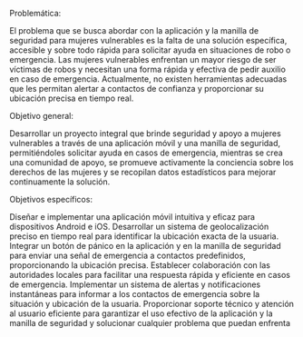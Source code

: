 Problemática:

El problema que se busca abordar con la aplicación y la manilla de seguridad para mujeres vulnerables es la falta de una solución específica, accesible y sobre todo rápida para solicitar ayuda en situaciones de robo o emergencia. Las mujeres vulnerables enfrentan un mayor riesgo de ser víctimas de robos y necesitan una forma rápida y efectiva de pedir auxilio en caso de emergencia. Actualmente, no existen herramientas adecuadas que les permitan alertar a contactos de confianza y proporcionar su ubicación precisa en tiempo real.






Objetivo general:

Desarrollar un proyecto integral que brinde seguridad y apoyo a mujeres vulnerables a través de una aplicación móvil y una manilla de seguridad, permitiéndoles solicitar ayuda en casos de emergencia, mientras se crea una comunidad de apoyo, se promueve activamente la conciencia sobre los derechos de las mujeres y se recopilan datos estadísticos para mejorar continuamente la solución.






Objetivos específicos:

Diseñar e implementar una aplicación móvil intuitiva y eficaz para dispositivos Android e iOS.
Desarrollar un sistema de geolocalización preciso en tiempo real para identificar la ubicación exacta de la usuaria. Integrar un botón de pánico en la aplicación y en la manilla de seguridad para enviar una señal de emergencia a contactos predefinidos, proporcionando la ubicación precisa.
Establecer colaboración con las autoridades locales para facilitar una respuesta rápida y eficiente en casos de emergencia. Implementar un sistema de alertas y notificaciones instantáneas para informar a los contactos de emergencia sobre la situación y ubicación de la usuaria.
Proporcionar soporte técnico y atención al usuario eficiente para garantizar el uso efectivo de la aplicación y la manilla de seguridad y solucionar cualquier problema que puedan enfrenta
